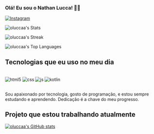 ### Olá! Eu sou o Nathan Lucca! 🖐🏼

[![Instagram](https://img.shields.io/badge/Instagram-E4405F?style=for-the-badge&logo=instagram&logoColor=white)](https://www.instagram.com/heylucca)

![oluccaa's Stats](https://github-readme-stats.vercel.app/api?username=oluccaa&theme=tokyonight&show_icons=true&hide_border=false&count_private=false)

![oluccaa's Streak](https://github-readme-streak-stats.herokuapp.com/?user=oluccaa&theme=tokyonight&hide_border=false)

![oluccaa's Top Languages](https://github-readme-stats.vercel.app/api/top-langs/?username=oluccaa&theme=tokyonight&show_icons=true&hide_border=false&layout=compact)


## Tecnologias que eu uso no meu dia

<div style="display: inline_block"> </br/>
    <img align="center" alt="html5" src="https://img.shields.io/badge/HTML5-E34F26?style=for-the-badge&logo=html5&logoColor=white
    "/>
    <img align="center" alt="css" src="https://img.shields.io/badge/CSS-239120?&style=for-the-badge&logo=css3&logoColor=white
    "/>
    <img align="center" alt="js" src="https://img.shields.io/badge/JavaScript-F7DF1E?style=for-the-badge&logo=javascript&logoColor=black
    "/>
    <img align="center" alt="kotlin" src="https://img.shields.io/badge/Kotlin-0095D5?&style=for-the-badge&logo=kotlin&logoColor=white
    "/>
</div><br/>

Sou apaixonado por tecnologia, gosto de programação, e estou sempre estudando e aprendendo. Dedicação é a chave do meu progresso.

## Projeto que estou trabalhando atualmente

[![oluccaa's GitHub stats](https://github-readme-stats.vercel.app/api/pin/?username=oluccaa&repo=GastonApp&theme=tokyonight)](https://github.com/anuraghazra/github-readme-stats)
